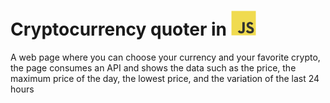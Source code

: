 # Cryptocurrency quoter in <a href="https://developer.mozilla.org/en-US/docs/Web/JavaScript" target="_blank" rel="noreferrer"> <img src="https://raw.githubusercontent.com/devicons/devicon/master/icons/javascript/javascript-original.svg" alt="javascript" width="40" height="40"/> </a> 
A web page where you can choose your currency and your favorite crypto, the page consumes an API and shows the data such as the price, the maximum price of the day, the lowest price, and the variation of the last 24 hours
